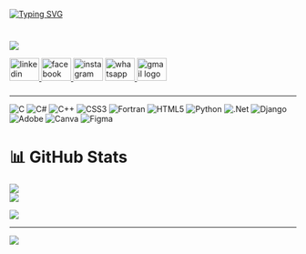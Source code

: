 [![Typing SVG](https://readme-typing-svg.demolab.com?font=Arial&size=22&pause=1000&color=5A67CA&width=435&lines=%F0%9D%97%9B%F0%9D%97%B2%F0%9D%98%86+%F0%9D%97%A7%F0%9D%97%B5%F0%9D%97%B2%F0%9D%97%BF%F0%9D%97%B2!%F0%9F%99%8B%E2%80%8D%E2%99%82%EF%B8%8F+%F0%9D%97%A7%F0%9D%97%B5%F0%9D%97%B6%F0%9D%98%80+%F0%9D%97%B6%F0%9D%98%80+%F0%9D%97%A1%F0%9D%97%AE%F0%9D%98%84%F0%9D%97%BF%F0%9D%97%BC%F0%9D%98%80%F0%9D%97%B2%F0%9F%91%A8%E2%80%8D%F0%9F%92%BB;%F0%9D%97%9C'%F0%9D%97%BA+%F0%9D%97%B2%F0%9D%97%BA%F0%9D%97%AF%F0%9D%97%BF%F0%9D%97%AE%F0%9D%97%B0%F0%9D%97%B6%F0%9D%97%BB%F0%9D%97%B4+%F0%9D%98%81%F0%9D%97%B5%F0%9D%97%B2+%F0%9D%97%B7%F0%9D%97%BC%F0%9D%98%82%F0%9D%97%BF%F0%9D%97%BB%F0%9D%97%B2%F0%9D%98%86+%F0%9D%97%AE%F0%9D%97%B5%F0%9D%97%B2%F0%9D%97%AE%F0%9D%97%B1+%F0%9D%97%BC%F0%9D%97%B3+%F0%9D%97%BA%F0%9D%97%B2+%F0%9F%9A%B6%E2%80%8D%E2%99%82%EF%B8%8F;%F0%9D%97%A7%F0%9D%97%B5%F0%9D%97%B2%F0%9D%97%BF%F0%9D%97%B2'%F0%9D%98%80+%F0%9D%97%BD%F0%9D%97%B9%F0%9D%97%B2%F0%9D%97%BB%F0%9D%98%81%F0%9D%98%86+%F0%9D%98%81%F0%9D%97%BC+%F0%9D%97%B9%F0%9D%97%B2%F0%9D%97%AE%F0%9D%97%BF%F0%9D%97%BB+%F0%9F%92%8E)](https://git.io/typing-svg)


<h1 class="heading-element" dir="auto"></h1>

![](https://media.licdn.com/dms/image/v2/D4D22AQF9V6c71WiBGg/feedshare-shrink_800/feedshare-shrink_800/0/1724440570116?e=1727308800&v=beta&t=6Dof-e7EbNWA9ctnj9v-ldoovV9WUaVBnGYJsyNlYX4)



<div align="left">
  <a href="https://www.linkedin.com/in/md-nawrose-060650322/" target="_blank">
    <img src="https://raw.githubusercontent.com/maurodesouza/profile-readme-generator/master/src/assets/icons/social/linkedin/default.svg" width="52" height="40" alt="linkedin logo"  />
  </a>
  <a href="https://www.facebook.com/md.nawroseislam.5/" target="_blank">
    <img src="https://raw.githubusercontent.com/maurodesouza/profile-readme-generator/master/src/assets/icons/social/facebook/default.svg" width="52" height="40" alt="facebook logo"  />
  </a>
  <img src="https://raw.githubusercontent.com/maurodesouza/profile-readme-generator/master/src/assets/icons/social/instagram/default.svg" width="52" height="40" alt="instagram logo"  />
  <a href="01738588807" target="_blank">
    <img src="https://raw.githubusercontent.com/maurodesouza/profile-readme-generator/master/src/assets/icons/social/whatsapp/default.svg" width="52" height="40" alt="whatsapp logo"  />
  </a>
  <a href="nawroseislam07@gmail.com" target="_blank">
    <img src="https://raw.githubusercontent.com/maurodesouza/profile-readme-generator/master/src/assets/icons/social/gmail/default.svg" width="52" height="40" alt="gmail logo"  />
  </a>
</div>


###
<hr>






![C](https://img.shields.io/badge/c-%2300599C.svg?style=for-the-badge&logo=c&logoColor=white) ![C#](https://img.shields.io/badge/c%23-%23239120.svg?style=for-the-badge&logo=csharp&logoColor=white) ![C++](https://img.shields.io/badge/c++-%2300599C.svg?style=for-the-badge&logo=c%2B%2B&logoColor=white) ![CSS3](https://img.shields.io/badge/css3-%231572B6.svg?style=for-the-badge&logo=css3&logoColor=white) ![Fortran](https://img.shields.io/badge/Fortran-%23734F96.svg?style=for-the-badge&logo=fortran&logoColor=white) ![HTML5](https://img.shields.io/badge/html5-%23E34F26.svg?style=for-the-badge&logo=html5&logoColor=white) ![Python](https://img.shields.io/badge/python-3670A0?style=for-the-badge&logo=python&logoColor=ffdd54) ![.Net](https://img.shields.io/badge/.NET-5C2D91?style=for-the-badge&logo=.net&logoColor=white) ![Django](https://img.shields.io/badge/django-%23092E20.svg?style=for-the-badge&logo=django&logoColor=white) ![Adobe](https://img.shields.io/badge/adobe-%23FF0000.svg?style=for-the-badge&logo=adobe&logoColor=white) ![Canva](https://img.shields.io/badge/Canva-%2300C4CC.svg?style=for-the-badge&logo=Canva&logoColor=white) ![Figma](https://img.shields.io/badge/figma-%23F24E1E.svg?style=for-the-badge&logo=figma&logoColor=white)



# 📊 GitHub Stats
![](https://github-readme-streak-stats.herokuapp.com/?user=MdNawrose&theme=dark&hide_border=false)<br/>
![](https://github-readme-stats.vercel.app/api?username=MdNawrose&theme=dark&hide_border=false&include_all_commits=false&count_private=false)<br/>

![](https://github-readme-stats.vercel.app/api/top-langs/?username=MdNawrose&theme=dark&hide_border=false&include_all_commits=false&count_private=false&layout=compact)

---
[![](https://visitcount.itsvg.in/api?id=MdNawrose&icon=0&color=0)](https://visitcount.itsvg.in)

<!-- Proudly created with GPRM ( https://gprm.itsvg.in ) -->
